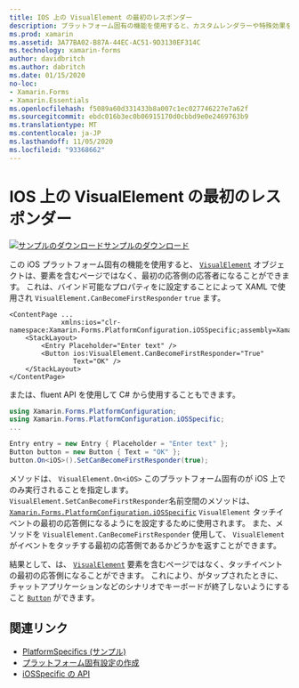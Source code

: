 ```yaml
---
title: IOS 上の VisualElement の最初のレスポンダー
description: プラットフォーム固有の機能を使用すると、カスタムレンダラーや特殊効果を実装することなく、特定のプラットフォームでのみ使用できる機能を使用できます。 この記事では、VisualElement オブジェクトを使用してイベントをタッチする最初のレスポンダーにする、iOS プラットフォーム固有のを使用する方法について説明します。
ms.prod: xamarin
ms.assetid: 3A77BA02-B87A-44EC-AC51-9D3130EF314C
ms.technology: xamarin-forms
author: davidbritch
ms.author: dabritch
ms.date: 01/15/2020
no-loc:
- Xamarin.Forms
- Xamarin.Essentials
ms.openlocfilehash: f5089a60d331433b8a007c1ec027746227e7a62f
ms.sourcegitcommit: ebdc016b3ec0b06915170d0cbbd9e0e2469763b9
ms.translationtype: MT
ms.contentlocale: ja-JP
ms.lasthandoff: 11/05/2020
ms.locfileid: "93368662"
---
```

# <a name="visualelement-first-responder-on-ios"></a>IOS 上の VisualElement の最初のレスポンダー

[![サンプルのダウンロード](~/media/shared/download.png)サンプルのダウンロード](/samples/xamarin/xamarin-forms-samples/userinterface-platformspecifics)

この iOS プラットフォーム固有の機能を使用すると、 [`VisualElement`](xref:Xamarin.Forms.VisualElement) オブジェクトは、要素を含むページではなく、最初の応答側の応答者になることができます。 これは、バインド可能なプロパティをに設定することによって XAML で使用され `VisualElement.CanBecomeFirstResponder` `true` ます。

```xaml
<ContentPage ...
             xmlns:ios="clr-namespace:Xamarin.Forms.PlatformConfiguration.iOSSpecific;assembly=Xamarin.Forms.Core">
    <StackLayout>
        <Entry Placeholder="Enter text" />
        <Button ios:VisualElement.CanBecomeFirstResponder="True"
                Text="OK" />
    </StackLayout>
</ContentPage>
```

または、fluent API を使用して C# から使用することもできます。

```csharp
using Xamarin.Forms.PlatformConfiguration;
using Xamarin.Forms.PlatformConfiguration.iOSSpecific;
...

Entry entry = new Entry { Placeholder = "Enter text" };
Button button = new Button { Text = "OK" };
button.On<iOS>().SetCanBecomeFirstResponder(true);
```

メソッドは、 `VisualElement.On<iOS>` このプラットフォーム固有のが iOS 上でのみ実行されることを指定します。 `VisualElement.SetCanBecomeFirstResponder`名前空間のメソッドは、 [`Xamarin.Forms.PlatformConfiguration.iOSSpecific`](xref:Xamarin.Forms.PlatformConfiguration.iOSSpecific) `VisualElement` タッチイベントの最初の応答側になるようにを設定するために使用されます。 また、メソッドを `VisualElement.CanBecomeFirstResponder` 使用して、 `VisualElement` がイベントをタッチする最初の応答側であるかどうかを返すことができます。

結果として、は、 [`VisualElement`](xref:Xamarin.Forms.VisualElement) 要素を含むページではなく、タッチイベントの最初の応答側になることができます。 これにより、がタップされたときに、チャットアプリケーションなどのシナリオでキーボードが終了しないようにすること [`Button`](xref:Xamarin.Forms.Button) ができます。

## <a name="related-links"></a>関連リンク

- [PlatformSpecifics (サンプル)](/samples/xamarin/xamarin-forms-samples/userinterface-platformspecifics)
- [プラットフォーム固有設定の作成](~/xamarin-forms/platform/platform-specifics/index.md#creating-platform-specifics)
- [iOSSpecific の API](xref:Xamarin.Forms.PlatformConfiguration.iOSSpecific)